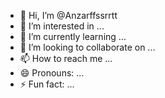 - 👋 Hi, I’m @Anzarffssrrtt
- 👀 I’m interested in ...
- 🌱 I’m currently learning ...
- 💞️ I’m looking to collaborate on ...
- 📫 How to reach me ...
- 😄 Pronouns: ...
- ⚡ Fun fact: ...

<!---
Anzarffssrrtt/Anzarffssrrtt is a ✨ special ✨ repository because its `README.md` (this file) appears on your GitHub profile.
You can click the Preview link to take a look at your changes.
--->
